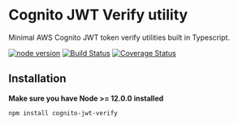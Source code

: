 # Cognito JWT Verify utility

Minimal AWS Cognito JWT token verify utilities built in Typescript.

[![node version][node-image]][node-url]
[![Build Status][travis-image]][travis-url]
[![Coverage Status][coverage-image]][coverage-url]


[node-image]:     https://img.shields.io/badge/node.js-%3E=_12.0.0-green.svg?style=flat-square
[node-url]:       http://nodejs.org/download/
[travis-image]:   https://travis-ci.org/GioPat/cognito-jwt-verify.svg?branch=master
[travis-url]:     https://travis-ci.org/github/GioPat/cognito-jwt-verify
[coverage-image]: https://coveralls.io/repos/github/GioPat/cognito-jwt-verify/badge.svg?branch=master
[coverage-url]:   https://coveralls.io/github/GioPat/cognito-jwt-verify?branch=master


## Installation
**Make sure you have Node >= 12.0.0 installed**

`npm install cognito-jwt-verify`
